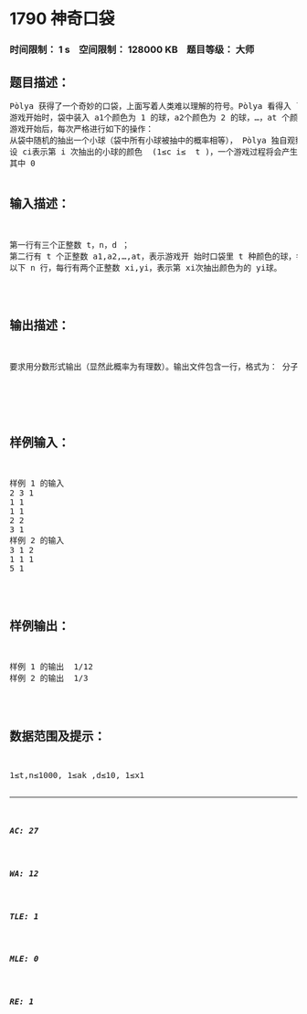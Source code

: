 # 1790 神奇口袋    
### 时间限制： 1 s&nbsp;&nbsp;&nbsp;&nbsp;空间限制： 128000 KB&nbsp;&nbsp;&nbsp;&nbsp;题目等级： 大师  
## 题目描述：  

<pre>
Pòlya 获得了一个奇妙的口袋，上面写着人类难以理解的符号。Pòlya 看得入 了迷，冥思苦想，发现了一个神奇的模型（被后人称为 Pòlya 模型)。为了生动 地讲授这个神奇的模型，他带着学生们做了一个虚拟游戏：   
游戏开始时，袋中装入 a1个颜色为 1 的球，a2个颜色为 2 的球，…，at 个颜色为 t 的球，其中ai是正整数。   
游戏开始后，每次严格进行如下的操作：   
从袋中随机的抽出一个小球（袋中所有小球被抽中的概率相等）， Pòlya 独自观察这个小球的颜色后将其放回 ，然后再把 d 个与其颜色相同 的小球放到口袋中。   
设 ci表示第 i 次抽出的小球的颜色  (1≤c i≤  t )，一个游戏过程将会产生一个颜 色序列(c1,c2,…,cn,…)。 Pòlya 把游戏开始时 t 种颜色的小球每一种的个数 a1,a2,…,at 告诉了所有学 生。然后他问学生：一次游戏过程产生的颜色序列满足下列条件的概率有多大？
其中 0<x1<x2<…<xn ， 1≤yi≤t 。换句话说，已知(t , n , d , a1,a2,…,at , x1,y1,x2,y2,...,xn,yn)，你要回答有多大的可能性会发生下面的事件：“对所有 k,1≤k≤n，第 xk次抽出的球的颜色为 yk”。 

</pre>
  
  
## 输入描述：  

<pre>
第一行有三个正整数 t，n，d ；  
第二行有 t 个正整数 a1,a2,…,at，表示游戏开 始时口袋里 t 种颜色的球，每种球的个数。   
以下 n 行，每行有两个正整数 xi,yi，表示第 xi次抽出颜色为的 yi球。
</pre>
  
  
## 输出描述：  

<pre>
要求用分数形式输出（显然此概率为有理数）。输出文件包含一行，格式为： 分子/分母。同时要求输出最简形式（分子分母互质）。特别的，概率为 0 应输出0/1，概率为 1 应输出 1/1。
 

</pre>
  
  
## 样例输入：  

<pre>
样例 1 的输入
2 3 1
1 1
1 1
2 2
3 1 
样例 2 的输入
3 1 2
1 1 1
5 1
</pre>
  
  
## 样例输出：  

<pre>
样例 1 的输出  1/12 
样例 2 的输出  1/3
</pre>
  
  
## 数据范围及提示：  

<pre>
1≤t,n≤1000, 1≤ak ,d≤10, 1≤x1<x2<…<xn≤10000, 1≤yk≤t
【样例 1 说明】   
初始时，两种颜色球数分别为(1, 1)，取出色号为 1 的球的概率为 1/2；第二 次取球之前，两种颜色球数分别为(2, 1)，取出色号为 2 的球的概率为 1/3；第三 次取球之前，两种颜色球数分别为(2, 2)，取出色号为 1 的球的概率为 1/2，所以 三次取球的总概率为 1/12。
</pre>
  
  
***  

##### AC: 27  
##### WA: 12  
##### TLE: 1  
##### MLE: 0  
##### RE: 1  
